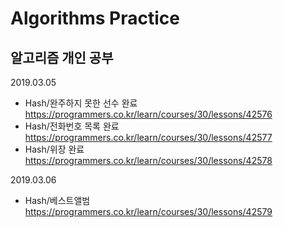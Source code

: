 # Algorithms Practice

알고리즘 개인 공부
---------------
2019.03.05  
- Hash/완주하지 못한 선수 완료 <https://programmers.co.kr/learn/courses/30/lessons/42576>  
- Hash/전화번호 목록 완료 <https://programmers.co.kr/learn/courses/30/lessons/42577>
- Hash/위장 완료 <https://programmers.co.kr/learn/courses/30/lessons/42578>

2019.03.06
- Hash/베스트앨범 <https://programmers.co.kr/learn/courses/30/lessons/42579>
